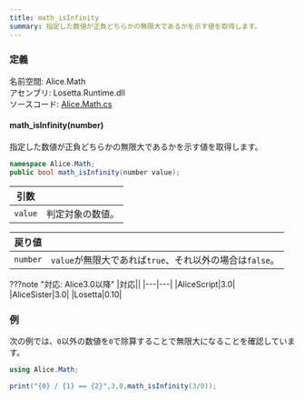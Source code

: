 ```yaml
---
title: math_isInfinity
summary: 指定した数値が正負どちらかの無限大であるかを示す値を取得します。
---
```


### 定義
名前空間: Alice.Math<br/>
アセンブリ: Losetta.Runtime.dll<br/>
ソースコード: [Alice.Math.cs](https://github.com/WSOFT-Project/Losetta/blob/master/Losetta.Runtime/Alice.Math.cs)

#### math_isInfinity(number)

指定した数値が正負どちらかの無限大であるかを示す値を取得します。

```cs title="AliceScript"
namespace Alice.Math;
public bool math_isInfinity(number value);
```

|引数| |
|-|-|
|`value`|判定対象の数値。|

|戻り値| |
|-|-|
|`number`|`value`が無限大であれば`true`、それ以外の場合は`false`。|

???note "対応: Alice3.0以降"
    |対応||
    |---|---|
    |AliceScript|3.0|
    |AliceSister|3.0|
    |Losetta|0.10|

### 例
次の例では、`0`以外の数値を`0`で除算することで無限大になることを確認しています。

```cs title="AliceScript"
using Alice.Math;

print("{0} / {1} == {2}",3,0,math_isInfinity(3/0));
```